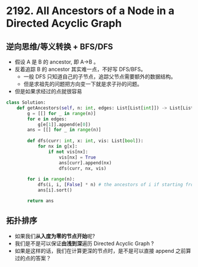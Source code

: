 # 2192. All Ancestors of a Node in a Directed Acyclic Graph


## 逆向思维/等义转换 + BFS/DFS

- 假设 A 是 B 的 ancestor, 即 A->B 。
- 反着追踪 B 的 ancestor 其实难一点，不好写 DFS/BFS。
  - 一般 DFS 只知道自己的子节点，追踪父节点需要额外的数据结构。
  - 但是求祖先的问题把方向变一下就是求子孙的问题。
- 但是如果求经过的点就很容易

```python 
class Solution:  
    def getAncestors(self, n: int, edges: List[List[int]]) -> List[List[int]]:
        g = [[] for _ in range(n)]
        for e in edges:
            g[e[1]].append(e[0])
        ans = [[] for _ in range(n)]
        
        def dfs(curr: int, x: int, vis: List[bool]):
            for nx in g[x]:
                if not vis[nx]:
                    vis[nx] = True
                    ans[curr].append(nx)
                    dfs(curr, nx, vis)
        
        for i in range(n):
            dfs(i, i, [False] * n) # the ancestors of i if starting from i 
            ans[i].sort()

        return ans
```


## 拓扑排序

- 如果我们**从入度为零的节点开始**呢?
- 我们是不是可以保证**由浅到深**遍历 Directed Acyclic Graph ?
- 如果是这样的话，我们在计算更深的节点时，是不是可以直接 append 之前算过的点的答案？

